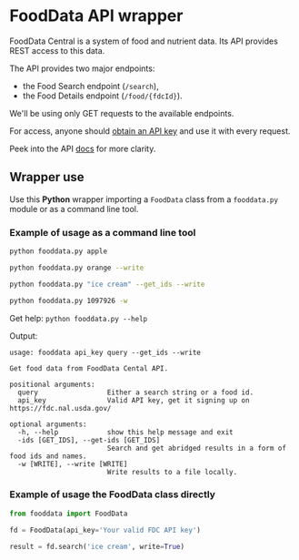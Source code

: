 # FoodData API wrapper

FoodData Central is a system of food and nutrient data. Its API provides REST access to this data.

The API provides two major endpoints:
- the Food Search endpoint (`/search`),
- the Food Details endpoint (`/food/{fdcId}`).

We'll be using only GET requests to the available endpoints.

For access, anyone should [obtain an API key](https://fdc.nal.usda.gov/api-guide.html) and use it with every request.

Peek into the API [docs](https://fdc.nal.usda.gov/api-spec/fdc_api.html) for more clarity.

## Wrapper use

Use this **Python** wrapper importing a `FoodData` class from a `fooddata.py` module or as a command line tool.

### Example of usage as a command line tool

```bash
python fooddata.py apple

python fooddata.py orange --write

python fooddata.py "ice cream" --get_ids --write

python fooddata.py 1097926 -w
```

Get help: `python fooddata.py --help`

Output:

```
usage: fooddata api_key query --get_ids --write

Get food data from FoodData Cental API.

positional arguments:
  query                 Either a search string or a food id.
  api_key               Valid API key, get it signing up on https://fdc.nal.usda.gov/

optional arguments:
  -h, --help            show this help message and exit
  -ids [GET_IDS], --get-ids [GET_IDS]
                        Search and get abridged results in a form of food ids and names.
  -w [WRITE], --write [WRITE]
                        Write results to a file locally.

```

### Example of usage the FoodData class directly

```python
from fooddata import FoodData

fd = FoodData(api_key='Your valid FDC API key')

result = fd.search('ice cream', write=True)
```
